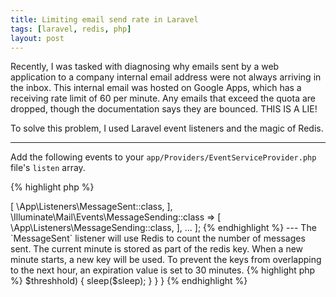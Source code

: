 ```yaml
---
title: Limiting email send rate in Laravel
tags: [laravel, redis, php]
layout: post
---
```

Recently, I was tasked with diagnosing why emails sent by a web application to a company internal email address were not always arriving in the inbox.
This internal email was hosted on Google Apps, which has a receiving rate limit of 60 per minute.
Any emails that exceed the quota are dropped, though the documentation says they are bounced. 
THIS IS A LIE!

To solve this problem, I used Laravel event listeners and the magic of Redis.

---

Add the following events to your `app/Providers/EventServiceProvider.php` file's `listen` array.

{% highlight php %}
<?php
protected $listen = [

    ...

    \Illuminate\Mail\Events\MessageSent::class => [
        \App\Listeners\MessageSent::class,
    ],
    \Illuminate\Mail\Events\MessageSending::class => [
        \App\Listeners\MessageSending::class,
    ],

    ...

];
{% endhighlight %}

---

The `MessageSent` listener will use Redis to count the number of messages sent. 
The current minute is stored as part of the redis key.
When a new minute starts, a new key will be used.
To prevent the keys from overlapping to the next hour, an expiration value is set to 30 minutes.

{% highlight php %}
<?php

namespace App\Listeners;

use Illuminate\Queue\InteractsWithQueue;
use Illuminate\Contracts\Queue\ShouldQueue;

class MessageSent
{
    public function __construct()
    {
        //
    }

    public function handle($event)
    {
        $key = self::getCounterKey();

        // 30 minute cache time
        $ttl = 60 * 30;

        // Create new redis key every minute with count
        \Redis::incr($key);

        // Set expiration so these keys die after they are no longer needed
        \Redis::expire($key, $ttl);
    }

    public static function getCounterKey(): string
    {
        return "mailcounter:" . date('i');
    }
}

{% endhighlight %}

---

The `MessageSending` event runs _before_ an email gets sent and is where the rate limiting actually occurs.
This event can be tuned to fit your needs.

{% highlight php %}
<?php

namespace App\Listeners;

use Illuminate\Queue\InteractsWithQueue;
use Illuminate\Contracts\Queue\ShouldQueue;

class MessageSending
{

    public function __construct()
    {
        //
    }

    public function handle($event)
    {        
        // Threshhold number of messages before limiting occurs
        $threshhold = 45;
        
        // Number of seconds to sleep before sending.
        // Dev environments don't need to sleep (presumably)
        $sleep = \App::environment('production') ? 5 : 0;
        
        // Get the number of emails sent this minute
        $count = (int)\Redis::get(MessageSent::getCounterKey());

        // If more than 45 messages have been sent this minute, then we will sleep for 5 seconds.
        // This will prevent us from exceeding the 60 email/minute limit on our distribution lists.
        if ($count > $threshhold) {
            sleep($sleep);
        }
    }
}

{% endhighlight %}
